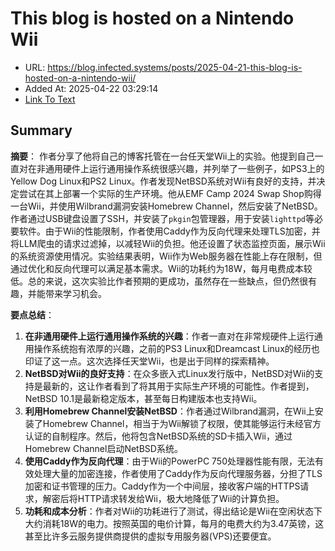 # This blog is hosted on a Nintendo Wii
- URL: https://blog.infected.systems/posts/2025-04-21-this-blog-is-hosted-on-a-nintendo-wii/
- Added At: 2025-04-22 03:29:14
- [Link To Text](2025-04-22-this-blog-is-hosted-on-a-nintendo-wii_raw.md)

## Summary
**摘要**：
作者分享了他将自己的博客托管在一台任天堂Wii上的实验。他提到自己一直对在非通用硬件上运行通用操作系统很感兴趣，并列举了一些例子，如PS3上的Yellow Dog Linux和PS2 Linux。作者发现NetBSD系统对Wii有良好的支持，并决定尝试在其上部署一个实际的生产环境。他从EMF Camp 2024 Swap Shop购得一台Wii，并使用Wilbrand漏洞安装Homebrew Channel，然后安装了NetBSD。作者通过USB键盘设置了SSH，并安装了`pkgin`包管理器，用于安装`lighttpd`等必要软件。由于Wii的性能限制，作者使用Caddy作为反向代理来处理TLS加密，并将LLM爬虫的请求过滤掉，以减轻Wii的负担。他还设置了状态监控页面，展示Wii的系统资源使用情况。实验结果表明，Wii作为Web服务器在性能上存在限制，但通过优化和反向代理可以满足基本需求。Wii的功耗约为18W，每月电费成本较低。总的来说，这次实验比作者预期的更成功，虽然存在一些缺点，但仍然很有趣，并能带来学习机会。

**要点总结**：
1.  **在非通用硬件上运行通用操作系统的兴趣**：作者一直对在非常规硬件上运行通用操作系统抱有浓厚的兴趣，之前的PS3 Linux和Dreamcast Linux的经历也印证了这一点。这次选择任天堂Wii，也是出于同样的探索精神。
2.  **NetBSD对Wii的良好支持**：在众多嵌入式Linux发行版中，NetBSD对Wii的支持是最新的，这让作者看到了将其用于实际生产环境的可能性。作者提到，NetBSD 10.1是最新稳定版本，甚至每日构建版本也支持Wii。
3.  **利用Homebrew Channel安装NetBSD**：作者通过Wilbrand漏洞，在Wii上安装了Homebrew Channel，相当于为Wii解锁了权限，使其能够运行未经官方认证的自制程序。然后，他将包含NetBSD系统的SD卡插入Wii，通过Homebrew Channel启动NetBSD系统。
4.  **使用Caddy作为反向代理**：由于Wii的PowerPC 750处理器性能有限，无法有效处理大量的加密连接，作者使用了Caddy作为反向代理服务器，分担了TLS加密和证书管理的压力。Caddy作为一个中间层，接收客户端的HTTPS请求，解密后将HTTP请求转发给Wii，极大地降低了Wii的计算负担。
5.  **功耗和成本分析**：作者对Wii的功耗进行了测试，得出结论是Wii在空闲状态下大约消耗18W的电力。按照英国的电价计算，每月的电费大约为3.47英镑，这甚至比许多云服务提供商提供的虚拟专用服务器(VPS)还要便宜。
